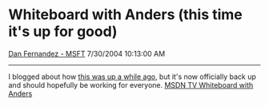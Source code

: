 <div id="page">

# Whiteboard with Anders (this time it's up for good)

[Dan Fernandez -
MSFT](https://social.msdn.microsoft.com/profile/Dan%20Fernandez%20-%20MSFT)
7/30/2004 10:13:00 AM

-----

<div id="content">

I blogged about how [this was up a while
ago](http://blogs.msdn.com/danielfe/archive/2004/06/24/165344.aspx), but
it's now officially back up and should hopefully be working for
everyone. [MSDN TV Whiteboard with
Anders](http://msdn.microsoft.com/msdntv/episode.aspx?xml=episodes/en/20040624csharpah/manifest.xml)

 

</div>

</div>

